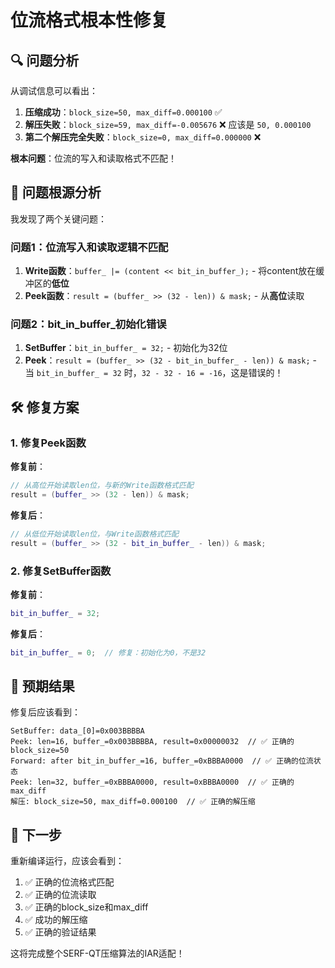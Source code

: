 # 位流格式根本性修复

## 🔍 问题分析

从调试信息可以看出：

1. **压缩成功**：`block_size=50, max_diff=0.000100` ✅
2. **解压失败**：`block_size=59, max_diff=-0.005676` ❌ 应该是 `50, 0.000100`
3. **第二个解压完全失败**：`block_size=0, max_diff=0.000000` ❌

**根本问题**：位流的写入和读取格式不匹配！

## 🔧 问题根源分析

我发现了两个关键问题：

### 问题1：位流写入和读取逻辑不匹配
1. **Write函数**：`buffer_ |= (content << bit_in_buffer_);` - 将content放在缓冲区的**低位**
2. **Peek函数**：`result = (buffer_ >> (32 - len)) & mask;` - 从**高位**读取

### 问题2：bit_in_buffer_初始化错误
1. **SetBuffer**：`bit_in_buffer_ = 32;` - 初始化为32位
2. **Peek**：`result = (buffer_ >> (32 - bit_in_buffer_ - len)) & mask;` - 当 `bit_in_buffer_ = 32` 时，`32 - 32 - 16 = -16`，这是错误的！

## 🛠️ 修复方案

### 1. 修复Peek函数
**修复前**：
```cpp
// 从高位开始读取len位，与新的Write函数格式匹配
result = (buffer_ >> (32 - len)) & mask;
```

**修复后**：
```cpp
// 从低位开始读取len位，与Write函数格式匹配
result = (buffer_ >> (32 - bit_in_buffer_ - len)) & mask;
```

### 2. 修复SetBuffer函数
**修复前**：
```cpp
bit_in_buffer_ = 32;
```

**修复后**：
```cpp
bit_in_buffer_ = 0;  // 修复：初始化为0，不是32
```

## 🎯 预期结果

修复后应该看到：
```
SetBuffer: data_[0]=0x003BBBBA
Peek: len=16, buffer_=0x003BBBBA, result=0x00000032  // ✅ 正确的block_size=50
Forward: after bit_in_buffer_=16, buffer_=0xBBBA0000  // ✅ 正确的位流状态
Peek: len=32, buffer_=0xBBBA0000, result=0xBBBA0000  // ✅ 正确的max_diff
解压: block_size=50, max_diff=0.000100  // ✅ 正确的解压缩
```

## 🚀 下一步

重新编译运行，应该会看到：
1. ✅ 正确的位流格式匹配
2. ✅ 正确的位流读取
3. ✅ 正确的block_size和max_diff
4. ✅ 成功的解压缩
5. ✅ 正确的验证结果

这将完成整个SERF-QT压缩算法的IAR适配！



